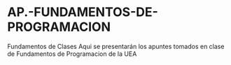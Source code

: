 # AP.-FUNDAMENTOS-DE-PROGRAMACION
Fundamentos de Clases
Aqui se presentarán los apuntes tomados en clase de Fundamentos de Programacion de la UEA 
